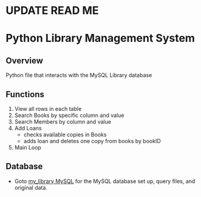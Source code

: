 # UPDATE READ ME

# Python Library Management System
## Overview
Python file that interacts with the MySQL Library database

## Functions
1. View all rows in each table
2. Search Books by specific column and value
3. Search Members by column and value
4. Add Loans
    - checks available copies in Books
    - adds loan and deletes one copy from books by bookID
5. Main Loop

## Database

- Goto [my_library MySQL](https://github.com/RohrbachMatthew/Library)
for the MySQL database set up, query files, and original data.